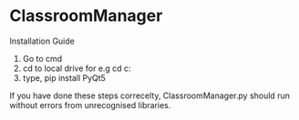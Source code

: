 # ClassroomManager
Installation Guide
1. Go to cmd
2. cd to local drive for e.g cd c:
3. type, pip install PyQt5

If you have done these steps correcelty, ClassroomManager.py should run without errors from unrecognised libraries.
